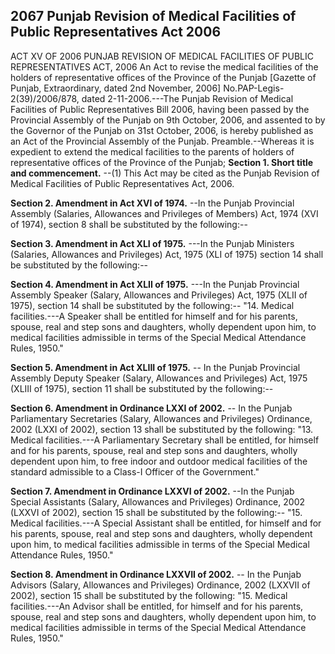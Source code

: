 ## 2067 Punjab Revision of Medical Facilities of Public Representatives Act 2006
 
ACT XV OF 2006
PUNJAB REVISION OF MEDICAL FACILITIES OF PUBLIC REPRESENTATIVES ACT, 2006
An Act to revise the medical facilities of the holders of representative offices of the Province of the Punjab
[Gazette of Punjab, Extraordinary, dated 2nd November, 2006]
No.PAP-Legis-2(39)/2006/878, dated 2-11-2006.---The Punjab Revision of Medical Facilities of Public Representatives Bill 2006, having been passed by the Provincial Assembly of the Punjab on 9th October, 2006, and assented to by the Governor of the Punjab on 31st October, 2006, is hereby published as an Act of the Provincial Assembly of the Punjab.
Preamble.--Whereas it is expedient to extend the medical facilities to the parents of holders of representative offices of the Province of the Punjab;
**Section 1. Short title and commencement.**
--(1) This Act may be cited as the Punjab Revision of Medical Facilities of Public Representatives Act, 2006.


**Section 2. Amendment in Act XVI of 1974.**
--In the Punjab Provincial Assembly (Salaries, Allowances and Privileges of Members) Act, 1974 (XVI of 1974), section 8 shall be substituted by the following:--

 

**Section 3. Amendment in Act XLI of 1975.**
---In the Punjab Ministers (Salaries, Allowances and Privileges) Act, 1975 (XLI of 1975) section 14 shall be substituted by the following:--

 

**Section 4. Amendment in Act XLII of 1975.**
---In the Punjab Provincial Assembly Speaker (Salary, Allowances and Privileges) Act, 1975 (XLII of 1975), section 14 shall be substituted by the following:--
   "14. Medical facilities.---A Speaker shall be entitled for himself and for his parents, spouse, real and step sons and daughters, wholly dependent upon him, to medical facilities admissible in terms of the Special Medical Attendance Rules, 1950."

 

**Section 5. Amendment in Act XLIII of 1975.**
-- In the Punjab Provincial Assembly Deputy Speaker (Salary, Allowances and Privileges) Act, 1975 (XLIII of 1975), section 11 shall be substituted by the following:--

 

**Section 6. Amendment in Ordinance LXXI of 2002.**
-- In the Punjab Parliamentary Secretaries (Salary, Allowances and Privileges) Ordinance, 2002 (LXXI of 2002), section 13 shall be substituted by the following:
   "13. Medical facilities.---A Parliamentary Secretary shall be entitled, for himself and for his parents, spouse, real and step sons and daughters, wholly dependent upon him, to free indoor and outdoor medical facilities of the standard admissible to a Class-I Officer of the Government."

 

**Section 7. Amendment in Ordinance LXXVI of 2002.**
--In the Punjab Special Assistants (Salary, Allowances and Privileges) Ordinance, 2002 (LXXVI of 2002), section 15 shall be substituted by the following:--
   "15. Medical facilities.---A Special Assistant shall be entitled, for himself and for his parents, spouse, real and step sons and daughters, wholly dependent upon him, to medical facilities admissible in terms of the Special Medical Attendance Rules, 1950."

 

**Section 8. Amendment in Ordinance LXXVII of 2002.**
-- In the Punjab Advisors (Salary, Allowances and Privileges) Ordinance, 2002 (LXXVII of 2002), section 15 shall be substituted by the following:
   "15. Medical facilities.---An Advisor shall be entitled, for himself and for his parents, spouse, real and step sons and daughters, wholly dependent upon him, to medical facilities admissible in terms of the Special Medical Attendance Rules, 1950."

